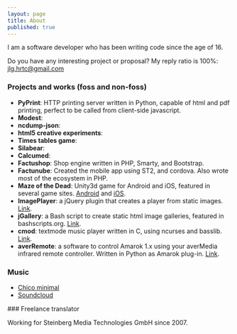 ```yaml
---
layout: page
title: About
published: true
---
```


I am a software developer who has been writing code since the age of 16.

Do you have any interesting project or proposal? My reply ratio is 100%: [jlg.hrtc@gmail.com](mailto:jlg.hrtc@gmail.com)

### Projects and works (foss and non-foss)

- **PyPrint**: HTTP printing server written in Python, capable of html and pdf printing, perfect to be called from client-side javascript.
- **Modest**:
- **ncdump-json**: 
- **html5 creative experiments**:
- **Times tables game**:
- **Silabear**:
- **Calcumed**:
- **Factushop**: Shop engine written in PHP, Smarty, and Bootstrap.
- **Factunube**: Created the mobile app using ST2, and cordova. Also wrote most of the ecosystem in PHP.
- **Maze of the Dead**: Unity3d game for Android and iOS, featured in several game sites. [Android](https://play.google.com/store/apps/details?id=com.jllodra.mazeofthedead&hl=es) and [iOS](https://itunes.apple.com/es/app/maze-of-the-dead/id793424993?mt=8).
- **ImagePlayer**: a jQuery plugin that creates a player from static images. [Link](http://jllodra.github.io/imageplayer/).
- **jGallery**: a Bash script to create static html image galleries, featured in bashscripts.org. [Link](http://webcache.googleusercontent.com/search?q=cache:Blj323vUWtMJ:bashscripts.org/forum/viewtopic.php%3Ff%3D7%26t%3D269+&cd=1&hl=es&ct=clnk&gl=es).
- **cmod**: textmode music player written in C, using ncurses and basslib. [Link](https://github.com/jllodra/cmod).
- **averRemote**: a software to control Amarok 1.x using your averMedia infrared remote controller. Written in Python as Amarok plug-in. [Link](http://linux.softpedia.com/get/Multimedia/Audio/amaroK-Scripts/averRemote-11683.shtml).

### Music

- [Chico minimal](https://archive.org/details/bump024)
- [Soundcloud](http://soundcloud.com/herotyc)

### Freelance translator

Working for Steinberg Media Technologies GmbH since 2007.